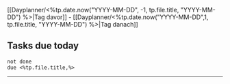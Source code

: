 [[Dayplanner/<%tp.date.now("YYYY-MM-DD", -1, tp.file.title, "YYYY-MM-DD") %>|Tag davor]] - [[Dayplanner/<%tp.date.now("YYYY-MM-DD",1, tp.file.title, "YYYY-MM-DD") %>|Tag danach]]  

## Tasks due today
```tasks
not done
due <%tp.file.title,%>
```



---

